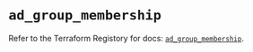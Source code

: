 # `ad_group_membership`

Refer to the Terraform Registory for docs: [`ad_group_membership`](https://registry.terraform.io/providers/hashicorp/ad/0.4.4/docs/resources/group_membership).
